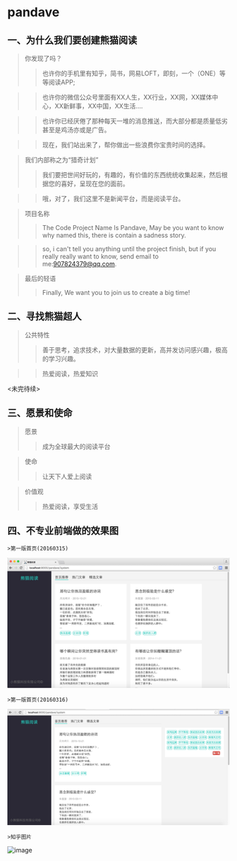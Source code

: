 # pandave


## 一、为什么我们要创建熊猫阅读
  >你发现了吗？
  >>也许你的手机里有知乎，简书，网易LOFT，即刻，一个（ONE）等等阅读APP;

  >>也许你的微信公众号里面有XX人生，XX行业，XX网，XX媒体中心，XX新鲜事，XX中国，XX生活....

  >>也许你已经厌倦了那种每天一堆的消息推送，而大部分都是质量低劣甚至是鸡汤亦或是广告。

  >>现在，我们站出来了，帮你做出一些浪费你宝贵时间的选择。

  
  >我们内部称之为“猎奇计划”
  >>我们要把世间好玩的，有趣的，有价值的东西统统收集起来，然后根据您的喜好，呈现在您的面前。

  >>哦，对了，我们这里不是新闻平台，而是阅读平台。


  >项目名称
  >>The Code Project Name Is Pandave, May be you want to know why named this, there is contain a sadness story.

  >>so, i can't tell you anything until the project finish, but if you really really want to know, send email to me:907824379@qq.com.

  >最后的轻语
  >>Finally, We want you to join us to create a big time!


## 二、寻找熊猫超人

  >公共特性
  >>善于思考，追求技术，对大量数据的更新，高并发访问感兴趣，极高的学习兴趣。

  >>热爱阅读，热爱知识

<未完待续>


## 三、愿景和使命
   >愿景
   >>成为全球最大的阅读平台

   >使命
   >>让天下人爱上阅读

   >价值观
   >>热爱阅读，享受生活


## 四、不专业前端做的效果图

    >第一版首页(20160315)
![image](https://raw.githubusercontent.com/mcj2761358/pandave/master/resources/20160315-index.jpg)

    >第一版首页(20160316)
![image](https://raw.githubusercontent.com/mcj2761358/pandave/master/resources/20160316-index.jpg)

    >知乎图片
![image](https://pic3.zhimg.com/5c53ffb338300d348b6748a4d7fb8ae6_b.png)


